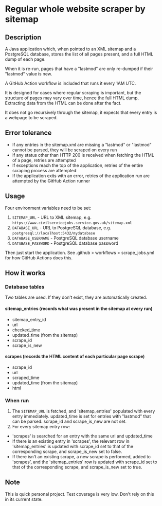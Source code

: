 # Regular whole website scraper by sitemap

## Description

A Java application which, when pointed to an XML sitemap and a PostgreSQL database, stores the list of all pages present, and a full HTML dump of each page.

When it is re-run, pages that have a "lastmod" are only re-dumped if their "lastmod" value is new.

A GitHub Action workflow is included that runs it every 1AM UTC.

It is designed for cases where regular scraping is important, but the structure of pages may vary over time, hence the
full HTML dump. Extracting data from the HTML can be done after the fact.

It does not go recursively through the sitemap, it expects that every entry is a webpage to be scraped.

## Error tolerance
- If any entries in the sitemap.xml are missing a "lastmod" or "lastmod" cannot be parsed, they will be scraped on every run
- If any status other than HTTP 200 is received when fetching the HTML of a page, retries are attempted
- If exceptions reach the top of the application, retries of the entire scraping process are attempted
- If the application exits with an error, retries of the application run are attempted by the GitHub Action runner

## Usage

Four environment variables need to be set:

1. `SITEMAP_URL` - URL to XML sitemap, e.g. `https://www.civilservicejobs.service.gov.uk/sitemap.xml`
2. `DATABASE_URL` - URL to PostgreSQL database, e.g. `postgresql://localhost:5432/mydatabase`
3. `DATABASE_USERNAME` - PostgreSQL database username
4. `DATABASE_PASSWORD` - PostgreSQL database password

Then just start the application. See .github > workflows > scrape_jobs.yml for how GitHub Actions does this.

## How it works

### Database tables
Two tables are used. If they don't exist, they are automatically created.

#### sitemap_entries (records what was present in the sitemap at every run)

- sitemap_entry_id
- url
- checked_time
- updated_time (from the sitemap)
- scrape_id
- scrape_is_new

#### scrapes (records the HTML content of each particular page scrape)

- scrape_id
- url
- scraped_time
- updated_time (from the sitemap)
- html

### When run
1. The `SITEMAP_URL` is fetched, and 'sitemap_entries' populated with every entry immediately. updated_time is set for entries with "lastmod" that can be parsed. scrape_id and scrape_is_new are not set.
2. For every sitemap entry row: 
- 'scrapes' is searched for an entry with the same url and updated_time
- If there is an existing entry in 'scrapes', the relevant row in 'sitemap_entries' is updated with scrape_id set to that of the corresponding scrape, and scrape_is_new set to false. 
- If there isn't an existing scrape, a new scrape is performed, added to 'scrapes', and the 'sitemap_entries' row is updated with scrape_id set to that of the corresponding scrape, and scrape_is_new set to true.

## Note
This is quick personal project. Test coverage is very low. Don't rely on this in its current state.